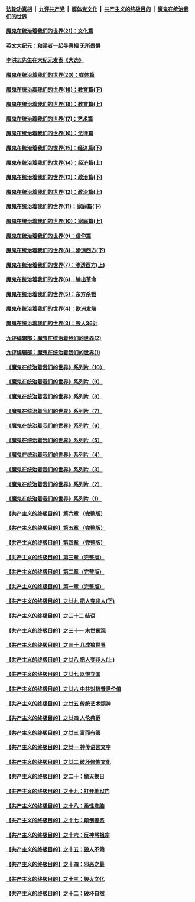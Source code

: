 

####  [法轮功真相](../../../../basic/blob/master/README.md?t=12201802) &nbsp;|&nbsp; [九评共产党](../../../../9ping.md/blob/master/README.md?t=12201802) &nbsp;|&nbsp; [解体党文化](../../../../jtdwh.md/blob/master/README.md?t=12201802)  &nbsp;|&nbsp; [共产主义的终极目的](../../../../gczydzjmd.md/blob/master/README.md?t=12201802) &nbsp;|&nbsp; [魔鬼在统治我们的世界](../../../../mgztzwmdsj.md/blob/master/README.md?t=12201802) 

#### [魔鬼在统治着我们的世界(21)：文化篇](../pages/nsc422/n10597706.md?t=12201802) 

#### [英文大纪元：和读者一起寻真相 无所畏惧](../pages/nsc422/n12542027.md?t=12201802) 

#### [李洪志先生在大纪元发表《大选》](../pages/nsc422/n12534746.md?t=12201802) 

#### [魔鬼在统治着我们的世界(20)：媒体篇](../pages/nsc422/n10586579.md?t=12201802) 

#### [魔鬼在统治着我们的世界(19)：教育篇(下)](../pages/nsc422/n10564808.md?t=12201802) 

#### [魔鬼在统治着我们的世界(18)：教育篇(上)](../pages/nsc422/n10526970.md?t=12201802) 

#### [魔鬼在统治着我们的世界(17)：艺术篇](../pages/nsc422/n10499093.md?t=12201802) 

#### [魔鬼在统治着我们的世界(16)：法律篇](../pages/nsc422/n10485969.md?t=12201802) 

#### [魔鬼在统治着我们的世界(15)：经济篇(下)](../pages/nsc422/n10469975.md?t=12201802) 

#### [魔鬼在统治着我们的世界(14)：经济篇(上)](../pages/nsc422/n10457370.md?t=12201802) 

#### [魔鬼在统治着我们的世界(13)：政治篇(下)](../pages/nsc422/n10448270.md?t=12201802) 

#### [魔鬼在统治着我们的世界(12)：政治篇(上)](../pages/nsc422/n10444576.md?t=12201802) 

#### [魔鬼在统治着我们的世界(11)：家庭篇(下)](../pages/nsc422/n10440961.md?t=12201802) 

#### [魔鬼在统治着我们的世界(10)：家庭篇(上)](../pages/nsc422/n10435448.md?t=12201802) 

#### [魔鬼在统治着我们的世界(9)：信仰篇](../pages/nsc422/n10432159.md?t=12201802) 

#### [魔鬼在统治着我们的世界(8)：渗透西方(下)](../pages/nsc422/n10429603.md?t=12201802) 

#### [魔鬼在统治着我们的世界(7)：渗透西方(上)](../pages/nsc422/n10426013.md?t=12201802) 

#### [魔鬼在统治着我们的世界(6)：输出革命](../pages/nsc422/n10421536.md?t=12201802) 

#### [魔鬼在统治着我们的世界(5)：东方杀戮](../pages/nsc422/n10417707.md?t=12201802) 

#### [魔鬼在统治着我们的世界(4)：欧洲发端](../pages/nsc422/n10414890.md?t=12201802) 

#### [魔鬼在统治着我们的世界(3)：毁人36计](../pages/nsc422/n10411583.md?t=12201802) 

#### [九评编辑部：魔鬼在统治着我们的世界(2)](../pages/nsc422/n10410036.md?t=12201802) 

#### [九评编辑部：魔鬼在统治着我们的世界(1)](../pages/nsc422/n10406825.md?t=12201802) 

#### [《魔鬼在统治着我们的世界》系列片（10）](../pages/nsc422/n12292670.md?t=12201802) 

#### [《魔鬼在统治着我们的世界》系列片（9）](../pages/nsc422/n12290859.md?t=12201802) 

#### [《魔鬼在统治着我们的世界》系列片（8）](../pages/nsc422/n12287445.md?t=12201802) 

#### [《魔鬼在统治着我们的世界》系列片（7）](../pages/nsc422/n12283425.md?t=12201802) 

#### [《魔鬼在统治着我们的世界》系列片（6）](../pages/nsc422/n12282314.md?t=12201802) 

#### [《魔鬼在统治着我们的世界》系列片（5）](../pages/nsc422/n12281419.md?t=12201802) 

#### [《魔鬼在统治着我们的世界》系列片（4）](../pages/nsc422/n12274024.md?t=12201802) 

#### [《魔鬼在统治着我们的世界》系列片（3）](../pages/nsc422/n12271322.md?t=12201802) 

#### [《魔鬼在统治着我们的世界》系列片（2）](../pages/nsc422/n12269049.md?t=12201802) 

#### [《魔鬼在统治着我们的世界》系列片（1）](../pages/nsc422/n12267575.md?t=12201802) 

#### [【共产主义的终极目的】第六章 （完整版）](../pages/nsc422/n11428913.md?t=12201802) 

#### [【共产主义的终极目的】第五章 （完整版）](../pages/nsc422/n11428912.md?t=12201802) 

#### [【共产主义的终极目的】第四章 （完整版）](../pages/nsc422/n11428907.md?t=12201802) 

#### [【共产主义的终极目的】第三章（完整版）](../pages/nsc422/n11428848.md?t=12201802) 

#### [【共产主义的终极目的】第二章（完整版）](../pages/nsc422/n11428831.md?t=12201802) 

#### [【共产主义的终极目的】第一章（完整版）](../pages/nsc422/n11417651.md?t=12201802) 

#### [【共产主义的终极目的】之廿九 把人变非人(下)](../pages/nsc422/n11344140.md?t=12201802) 

#### [【共产主义的终极目的】之三十二 结语](../pages/nsc422/n11360535.md?t=12201802) 

#### [【共产主义的终极目的】之三十一 末世景观](../pages/nsc422/n11351129.md?t=12201802) 

#### [【共产主义的终极目的】之三十 几成狼世界](../pages/nsc422/n11348280.md?t=12201802) 

#### [【共产主义的终极目的】之廿八 把人变非人(上)](../pages/nsc422/n11340492.md?t=12201802) 

#### [【共产主义的终极目的】之廿七 以恨立国](../pages/nsc422/n11336944.md?t=12201802) 

#### [【共产主义的终极目的】之廿六 中共对抗普世价值](../pages/nsc422/n11324785.md?t=12201802) 

#### [【共产主义的终极目的】之廿五 传统艺术颂神](../pages/nsc422/n11296396.md?t=12201802) 

#### [【共产主义的终极目的】之廿四 人伦典范](../pages/nsc422/n11296397.md?t=12201802) 

#### [【共产主义的终极目的】之廿三 富而有德](../pages/nsc422/n11283598.md?t=12201802) 

#### [【共产主义的终极目的】之廿一 神传语言文字](../pages/nsc422/n11263265.md?t=12201802) 

#### [【共产主义的终极目的】之廿二 破坏修炼文化](../pages/nsc422/n11245728.md?t=12201802) 

#### [【共产主义的终极目的】之二十：偷天换日](../pages/nsc422/n11238846.md?t=12201802) 

#### [【共产主义的终极目的】之十九：打开地狱门](../pages/nsc422/n11206376.md?t=12201802) 

#### [【共产主义的终极目的】之十八：柔性洗脑](../pages/nsc422/n11199994.md?t=12201802) 

#### [【共产主义的终极目的】之十七：颠倒善恶](../pages/nsc422/n11179782.md?t=12201802) 

#### [【共产主义的终极目的】之十六：反神骂祖宗](../pages/nsc422/n11166798.md?t=12201802) 

#### [【共产主义的终极目的】之十五：毁人不倦](../pages/nsc422/n11166792.md?t=12201802) 

#### [【共产主义的终极目的】之十四：邪恶之最](../pages/nsc422/n11150249.md?t=12201802) 

#### [【共产主义的终极目的】之十三：毁灭文化](../pages/nsc422/n11135227.md?t=12201802) 

#### [【共产主义的终极目的】之十二：破坏自然](../pages/nsc422/n11135214.md?t=12201802) 


